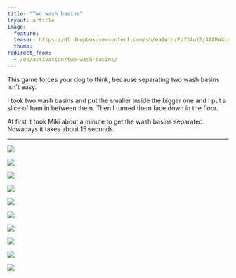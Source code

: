 ```yaml
---
title: "Two wash basins"
layout: article
image:
  feature:
  teaser: https://dl.dropboxusercontent.com/sh/ea1wtnz7z734o12/AAARWXcryKbvwF-nnN82i7wka/aktivointi/pesuvadit-paallekkain/DS07837-245px%20%282%29.jpg
  thumb:
redirect_from:
  - /en/activation/two-wash-basins/
---
```


This game forces your dog to think, because separating two wash basins isn't easy.

I took two wash basins and put the smaller inside the bigger one and I put a slice of ham in between them. Then I turned them face down in the floor.

At first it took Miki about a minute to get the wash basins separated. Nowadays it takes about 15 seconds.

---

![](https://b2.minimuutti.com/file/minimuutti-com/aktivointi/pesuvadit-paallekkain/DSC32401-800px.jpg)

![](https://b2.minimuutti.com/file/minimuutti-com/aktivointi/pesuvadit-paallekkain/DS07870-800px.jpg)

![](https://b2.minimuutti.com/file/minimuutti-com/aktivointi/pesuvadit-paallekkain/DS07778-800px.jpg)

![](https://b2.minimuutti.com/file/minimuutti-com/aktivointi/pesuvadit-paallekkain/DS07799-800px.jpg)

![](https://b2.minimuutti.com/file/minimuutti-com/aktivointi/pesuvadit-paallekkain/DS07812-800px.jpg)

![](https://b2.minimuutti.com/file/minimuutti-com/aktivointi/pesuvadit-paallekkain/DS07837-800px.jpg)

![](https://b2.minimuutti.com/file/minimuutti-com/aktivointi/pesuvadit-paallekkain/DS07840-800px.jpg)

![](https://b2.minimuutti.com/file/minimuutti-com/aktivointi/pesuvadit-paallekkain/DS07849-800px.jpg)

![](https://b2.minimuutti.com/file/minimuutti-com/aktivointi/pesuvadit-paallekkain/DSC32465-800px.jpg)

![](https://b2.minimuutti.com/file/minimuutti-com/aktivointi/pesuvadit-paallekkain/DSC32466-800px.jpg)

